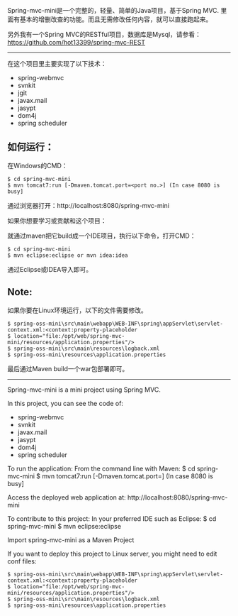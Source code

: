 Spring-mvc-mini是一个完整的，轻量、简单的Java项目，基于Spring MVC.
里面有基本的增删改查的功能。而且无需修改任何内容，就可以直接跑起来。

另外我有一个Spring MVC的RESTful项目，数据库是Mysql，请参看：https://github.com/hot13399/spring-mvc-REST

-------------------
在这个项目里主要实现了以下技术：
* spring-webmvc
* svnkit
* jgit
* javax.mail
* jasypt
* dom4j
* spring scheduler

如何运行：
-------------------

在Windows的CMD：

    $ cd spring-mvc-mini
    $ mvn tomcat7:run [-Dmaven.tomcat.port=<port no.>] (In case 8080 is busy] 

通过浏览器打开：http://localhost:8080/spring-mvc-mini

如果你想要学习或贡献和这个项目：

就通过maven把它build成一个IDE项目，执行以下命令，打开CMD：

    $ cd spring-mvc-mini
    $ mvn eclipse:eclipse or mvn idea:idea

通过Eclipse或IDEA导入即可。

Note:
-------------------

 如果你要在Linux环境运行，以下的文件需要修改。

    $ spring-oss-mini\src\main\webapp\WEB-INF\spring\appServlet\servlet-context.xml:<context:property-placeholder 
	$ location="file:/opt/web/spring-mvc-mini/resources/application.properties"/>
	$ spring-oss-mini\src\main\resources\logback.xml
	$ spring-oss-mini\resources\application.properties

 最后通过Maven build一个war包部署即可。



--------------------
Spring-mvc-mini is a mini project using Spring MVC.

In this project, you can see the code of:
* spring-webmvc
* svnkit
* javax.mail
* jasypt
* dom4j
* spring scheduler

To run the application:
From the command line with Maven:
    $ cd spring-mvc-mini
    $ mvn tomcat7:run [-Dmaven.tomcat.port=<port no.>] (In case 8080 is busy]

Access the deployed web application at: http://localhost:8080/spring-mvc-mini

To contribute to this project:
In your preferred IDE such as Eclipse:
    $ cd spring-mvc-mini
    $ mvn eclipse:eclipse

Import spring-mvc-mini as a Maven Project

If you want to deploy this project to Linux server, you might need to edit conf files:

    $ spring-oss-mini\src\main\webapp\WEB-INF\spring\appServlet\servlet-context.xml:<context:property-placeholder
	$ location="file:/opt/web/spring-mvc-mini/resources/application.properties"/>
	$ spring-oss-mini\src\main\resources\logback.xml
	$ spring-oss-mini\resources\application.properties



